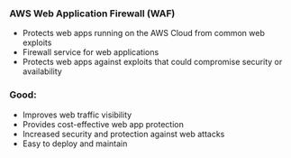 ### AWS Web Application Firewall (WAF)

* Protects web apps running on the AWS Cloud from common web exploits
* Firewall service for web applications
* Protects web apps against exploits that could compromise security or availability

### Good:

* Improves web traffic visibility
* Provides cost-effective web app protection
* Increased security and protection against web attacks
* Easy to deploy and maintain
